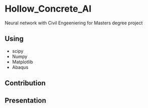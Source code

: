 # Hollow_Concrete_AI
Neural network with Civil Engeeniering for Masters degree project

## Using
- scipy
- Numpy
- Matplotlib
- Abaqus

## Contribution

## Presentation
